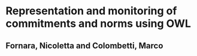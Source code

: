 # Representation and monitoring of commitments and norms using OWL
## Fornara, Nicoletta and Colombetti, Marco
